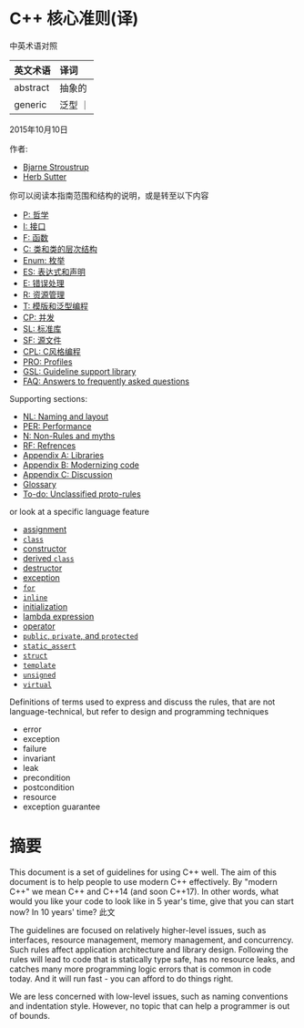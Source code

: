 # C++ 核心准则(译)

中英术语对照

|   英文术语    |    译词   |
|:-------------|:----------|
|abstract      |抽象的      |
|generic       |泛型       ｜

2015年10月10日

作者:

* [Bjarne Stroustrup](http://www.stroustrup.com)
* [Herb Sutter](http://herbsutter.com/)

你可以阅读本指南范围和结构的说明，或是转至以下内容

* [P: 哲学](#S-philosophy)
* [I: 接口](#S-interfaces)
* [F: 函数](#S-functions)
* [C: 类和类的层次结构](#S-class)
* [Enum: 枚举](#S-enum)
* [ES: 表达式和声明](#S-expr)
* [E: 错误处理](#S-errors)
* [R: 资源管理](#S-resource)
* [T: 模版和泛型编程](#S-templates)
* [CP: 并发](#S-concurrency)
* [SL: 标准库](#S-stdlib)
* [SF: 源文件](#S-source)
* [CPL: C风格编程](#S-cpl)
* [PRO: Profiles](#S-profile)
* [GSL: Guideline support library](#S-gsl)
* [FAQ: Answers to frequently asked questions](#S-faq)

Supporting sections:

* [NL: Naming and layout](#S-naming)
* [PER: Performance](#S-performance)
* [N: Non-Rules and myths](#S-not)
* [RF: Refrences](S-references)
* [Appendix A: Libraries](S-libraries)
* [Appendix B: Modernizing code](#S-modernizing)
* [Appendix C: Discussion](#S-discussion)
* [Glossary](#S-glossary)
* [To-do: Unclassified proto-rules](#S-unclassified)

or look at a specific language feature

* [assignment](#S-???)
* [`class`](#S-class)
* [constructor](#SS-ctor)
* [derived `class`](#SS-hier)
* [destructor](#SS-ctor)
* [exception](#S-errors)
* [`for`](#S-???)
* [`inline`](#S-class)
* [initialization](#S-???)
* [lambda expression](#SS-lambdas)
* [operator](#S-???)
* [`public`, `private`, and `protected`](#S-???)
* [`static_assert`](#S-???)
* [`struct`](#S-class)
* [`template`](#S-???)
* [`unsigned`](#S-???)
* [`virtual`](#SS-hier)

Definitions of terms used to express and discuss the rules, that are not
language-technical, but refer to design and programming techniques

* error
* exception
* failure
* invariant
* leak
* precondition
* postcondition
* resource
* exception guarantee

# <a name="S-abstract"></a> 摘要

This document is a set of guidelines for using C++ well.
The aim of this document is to help people to use modern C++ effectively.
By "modern C++" we mean C++ and C++14 (and soon C++17).
In other words, what would you like your code to look like in 5 year's time,
give that you can start now? In 10 years' time?
此文

The guidelines are focused on relatively higher-level issues, such as
interfaces, resource management, memory management, and concurrency.
Such rules affect application architecture and library design.
Following the rules will lead to code that is statically type safe, has no
resource leaks, and catches many more programming logic errors that is common in
code today.
And it will run fast - you can afford to do things right.

We are less concerned with low-level issues, such as naming conventions and
indentation style.
However, no topic that can help a programmer is out of bounds.
